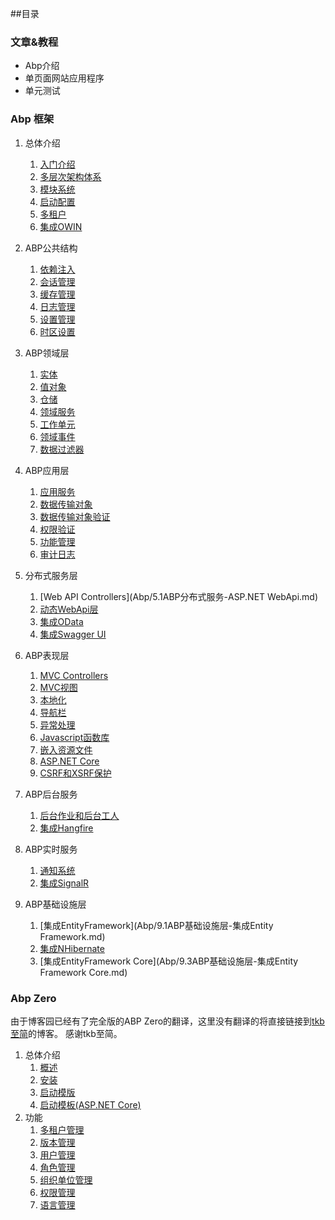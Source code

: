 ##目录

### 文章&教程
* Abp介绍
* 单页面网站应用程序
* 单元测试

### Abp 框架
1. 总体介绍
    1. [入门介绍](Abp/1.1ABP总体介绍-入门介绍.md)
    2. [多层次架构体系](Abp/1.2ABP总体介绍-多层架构体系.md)
    3. [模块系统](Abp/1.3ABP总体介绍-模块系统.md)
    4. [启动配置](Abp/1.4ABP总体介绍-启动配置.md)
    5. [多租户](Abp/1.5ABP总体介绍-多租户.md)
    6. [集成OWIN](Abp/1.6ABP总体介绍-集成OWIN.md)

2. ABP公共结构
    1. [依赖注入](Abp/2.1ABP公共结构-依赖注入.md)    
    2. [会话管理](Abp/2.2ABP公共结构-会话管理.md)
    3. [缓存管理](Abp/2.3ABP公共结构-缓存管理.md)
    4. [日志管理](Abp/2.4ABP公共结构-日志管理.md)
    5. [设置管理](Abp/2.5ABP公共结构-设置管理.md)
    6. [时区设置](Abp/2.6ABP公共结构-时区设置.md)

3. ABP领域层
    1. [实体](Abp/3.1ABP领域层-实体.md)
    2. [值对象](Abp/3.2ABP领域层-值对象.md)
    3. [仓储](Abp/3.3ABP领域层-仓储.md)
    4. [领域服务](Abp/3.4ABP领域层-领域服务.md)
    5. [工作单元](Abp/3.5ABP领域层-工作单元.md)
    6. [领域事件](Abp/3.6ABP领域层-领域事件.md)
    7. [数据过滤器](Abp/3.7ABP领域层-数据过滤器.md)
    
4. ABP应用层
    1. [应用服务](Abp/4.1ABP应用层-应用服务.md)
    2. [数据传输对象](Abp/4.2ABP应用层-数据传输对象.md)
    3. [数据传输对象验证](Abp/4.3ABP应用层-数据传输对象验证.md)
    4. [权限验证](Abp/4.4ABP应用层-权限认证.md)
    5. [功能管理](Abp/4.5ABP应用层-功能管理.md)
    6. [审计日志](Abp/4.6ABP应用层-审计日志.md)

5. 分布式服务层
    1. [Web API Controllers](Abp/5.1ABP分布式服务-ASP.NET WebApi.md)
    2. [动态WebApi层](Abp/5.2ABP分布式服务-动态WebApi层.md)
    3. [集成OData](Abp/5.3ABP分布式服务-集成OData.md)
    4. [集成Swagger UI](Abp/5.4ABP分布式服务-集成SwaggerUI.md)

6. ABP表现层
    1. [MVC Controllers](Abp/6.1ABP表现层-Mvc控制器.md)
    2. [MVC视图](Abp/6.2ABP表现层-Mvc视图.md)    
    3. [本地化](Abp/6.3ABP表现层-本地化.md)    
    4. [导航栏](Abp/6.4ABP表现层-导航栏.md)
    5. [异常处理](Abp/6.5ABP表现层-异常处理.md)
    6. [Javascript函数库](Abp/6.6ABP表现层-Javascript函数库.md)
    7. [嵌入资源文件](Abp/6.7ABP表现层-嵌入资源文件.md)
    8. [ASP.NET Core](Abp/6.8ASP.NET-Core.md)
    9. [CSRF和XSRF保护](Abp/6.9CSRF和XSRF保护.md)

7. ABP后台服务
    1. [后台作业和后台工人](Abp/7.1ABP后台服务-后台作业和工人.md)
    2. [集成Hangfire](Abp/7.2ABP后台服务-集成Hangfire.md)

8. ABP实时服务
    1. [通知系统](Abp/8.1ABP实时服务-通知系统.md)
    2. [集成SignalR](Abp/8.2ABP实时服务-集成SignalR.md)

9. ABP基础设施层
    1. [集成EntityFramework](Abp/9.1ABP基础设施层-集成Entity Framework.md)
    2. [集成NHibernate](Abp/9.2ABP基础设施层-集成NHibernate.md)
    3. [集成EntityFramework Core](Abp/9.3ABP基础设施层-集成Entity Framework Core.md)
    
    
### Abp Zero

由于博客园已经有了完全版的ABP Zero的翻译，这里没有翻译的将直接链接到[tkb至简](http://www.cnblogs.com/farb)的博客。
感谢tkb至简。

1. 总体介绍
    1. [概述](AbpZero/1.1ABPZero-概述.md)
    2. [安装](AbpZero/1.2ABPZero-安装.md)
    3. [启动模版](AbpZero/1.3ABPZero-启动模板.md) 
    4. [启动模板(ASP.NET Core)](AbpZero/1.4ABPZero-启动模板Core.md)
2. 功能
    1. [多租户管理](AbpZero/2.1ABPZero-多租户管理.md)
    2. [版本管理](AbpZero/2.2ABPZero-版本管理.md)
    3. [用户管理](http://www.cnblogs.com/farb/p/moduleZeroUserManagement.html)
    4. [角色管理](http://www.cnblogs.com/farb/p/ModuleZeroRoleManagement.html)
    5. [组织单位管理](AbpZero/2.4ABPZero-组织单位管理.md)
    6. [权限管理](http://www.cnblogs.com/farb/p/ModuleZeroPermissonManagement.html)
    7. [语言管理](http://www.cnblogs.com/farb/p/ModuleZeroLanguageManagement.html)
 

